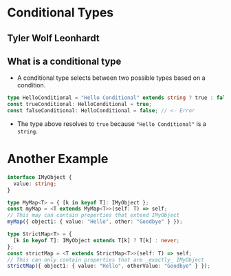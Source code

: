 # Conditional Types
## Tyler Wolf Leonhardt

## What is a conditional type
* A conditional type selects between two possible types based on a condition.

```typescript
type HelloConditional = "Hello Conditional" extends string ? true : false;
const trueConditional: HelloConditional = true;
const falseConditional: HelloConditional = false; // <- Error
```

* The type above resolves to `true` because `"Hello Conditional"` is a `string`.

# Another Example
```typescript
interface IMyObject {
  value: string;
}

type MyMap<T> = { [k in keyof T]: IMyObject };
const myMap = <T extends MyMap<T>>(self: T) => self;
// This may can contain properties that extend IMyObject
myMap({ object1: { value: "Hello", other: "Goodbye" } });

type StrictMap<T> = {
  [k in keyof T]: IMyObject extends T[k] ? T[k] : never;
};
const strictMap = <T extends StrictMap<T>>(self: T) => self;
// This can only contain properties that are _exactly_ IMyObject
strictMap({ object1: { value: "Hello", otherValue: "Goodbye" } });
```

# 
